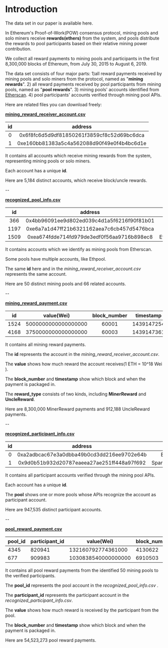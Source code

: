 # Introduction

The data set in our paper is available here.

In Ethereum's Proof-of-Work(POW) consensus protocol, mining pools and solo miners receive <b>rewards(ethers)</b> from the system, and pools distribute the rewards to pool participants based on their relative mining power contribution. 

We collect all reward payments to mining pools and participants in the first 8,300,000 blocks of Ethereum, from July 30, 2015 to August 6, 2019.  

The data set consists of four major parts: 1)all reward payments received by mining pools and solo miners from the protocol,  named as "<b>mining rewards</b>". 2)  all reward payments received by pool participants from mining pools, named as "<b>pool rewards</b>". 3) mining pools' accounts identified from [Etherscan](<https://etherscan.io/stat/miner?range=7&blocktype=blocks>). 4) pool participants' accounts verified through mining pool APIs.

Here are related files you can download freely:

<b>[mining_reward_receiver_account.csv](https://miningpaper.blob.core.windows.net/data-sharing-2/mining_reward_receiver.csv?sp=r&st=2019-10-13T10:58:33Z&se=2020-10-29T18:58:33Z&spr=https&sv=2018-03-28&sig=7PwS9AjTLGdzmbupVsmrkgnDt7Ss0Cr60xI%2BDnfO7Y8%3D&sr=b)</b>

|  id  |                  address                   |
| :--: | :----------------------------------------: |
|  0   | 0x6f8fc6d5d9df81850261f3859cf8c52d69bc6dca |
|  1   | 0xe160bb81383a5c4a562088d90f49e0f4b4bc6d1e |

It contains all accounts which receive mining rewards from the system, representing mining pools or solo miners.

Each account has a unique <b>id</b>.

Here are 5,184 distinct accounts, which receive block/uncle rewards.

--

<b>[recognized_pool_info.csv](https://miningpaper.blob.core.windows.net/data-sharing-2/mining_pool.csv?sp=r&st=2019-10-13T11:19:48Z&se=2020-10-29T19:19:48Z&spr=https&sv=2018-03-28&sig=oQ1IwjiML2NvAnIyvWaxUDum3SrZI796lsuOFyfVIgg%3D&sr=b)</b>

|  id  |                  address                   |   name    |
| :--: | :----------------------------------------: | :-------: |
| 366  | 0x4bb96091ee9d802ed039c4d1a5f6216f90f81b01 |  Ethpool  |
| 1197 | 0xe6a7a1d47ff21b6321162aea7c6cb457d5476bca |  Ethpool  |
| 1509 | 0xea674fdde714fd979de3edf0f56aa9716b898ec8 | Ethermine |

It contains accounts which we identify as mining pools from Etherscan.

Some pools have multiple accounts, like Ethpool.

The same <b>id</b> here and in the *mining_reward_receiver_account.csv* represents the same account.

Here are 50 distinct mining pools and 66 related accounts.

--

<b>[mining_reward_payment.csv](https://miningpaper.blob.core.windows.net/data-sharing-2/mining_reward_payment.csv?sp=r&st=2019-10-13T11:35:15Z&se=2020-10-29T19:35:15Z&spr=https&sv=2018-03-28&sig=HrIayuWJBA4%2F6MNgYHBSoP7fkYfu1zie5fdJZ8aIodQ%3D&sr=b)</b>

|  id  |     value(Wei)      | block_number | timestamp  | reward_type |
| :--: | :-----------------: | :----------: | :--------: | :---------: |
| 1524 | 5000000000000000000 |    60001     | 1439147254 | MinerReward |
| 4168 | 3750000000000000000 |    60003     | 1439147361 | UncleReward |

It contains all mining reward payments.

The <b>id</b> represents the account in the *mining_reward_receiver_account.csv*.

The <b>value</b> shows how much reward the account receives(1 ETH = 10^18 Wei ).

The <b>block_number</b> and <b>timestamp</b> show which block and when the payment is packaged in.

The <b>reward_type</b> consists of two kinds, including <b>MinerReward</b> and <b>UncleReward</b>.

Here are 8,300,000 MinerReward payments and 912,188 UncleReward payments.

--

<b>[recognized_participant_info.csv](https://miningpaper.blob.core.windows.net/data-sharing-2/identified_participant.csv?sp=r&st=2019-10-13T11:36:17Z&se=2020-10-29T19:36:17Z&spr=https&sv=2018-03-28&sig=lkgA2rF1DrjRA86B4IXFDXOy2iY7SNfmUEdMZ4sAZtQ%3D&sr=b)</b>

|  id  |                  address                   |       pool       |
| :--: | :----------------------------------------: | :--------------: |
|  0   | 0xa2adbcac67e3a0dbba49b0cd3dd216ee9702e64b |    Ethermine     |
|  1   | 0x9d0b51b932d20787eaeea27ae251ff448a97f692 | SparkPool/F2Pool |

It contains all participant accounts verified through the mining pool APIs.

Each account has a unique <b>id</b>.

The <b>pool</b> shows one or more pools whose APIs recognize the account as participant account.

Here are 947,535 distinct participant accounts.

--

<b>[pool_reward_payment.csv](https://miningpaper.blob.core.windows.net/data-sharing-2/pool_reward_payment.csv?sp=r&st=2019-10-15T08:05:25Z&se=2020-10-29T16:05:25Z&spr=https&sv=2018-03-28&sig=ih3E2aeItJ%2BSq29D2n2L2H8G%2FeAtar4sV%2BPtFTwbUa0%3D&sr=b)</b>

| pool_id | participant_id | value(Wei)          | block_number | timestamp  |
| ------- | -------------- | ------------------- | ------------ | ---------- |
| 4345    | 820941         | 132160792774361000  | 4130622      | 1502164246 |
| 677     | 909983         | 1030838540000000000 | 6910503      | 1545158215 |

It contains all pool reward payments from the identified 50 mining pools to the verified participants.

The <b>pool_id</b> represents the pool account in the *recognized_pool_info.csv* .

The <b>participant_id</b> represents the participant account in the *recognized_participant_info.csv*.

The <b>value</b> shows how much reward is received by the participant from the pool.

The <b>block_number</b> and <b>timestamp</b> show which block and when the payment is packaged in.

Here are 54,523,273 pool reward payments.













